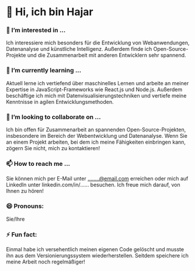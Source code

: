 # 👋 Hi, ich bin Hajar

### 👀 I’m interested in ...
Ich interessiere mich besonders für die Entwicklung von Webanwendungen, Datenanalyse und künstliche Intelligenz. Außerdem finde ich Open-Source-Projekte und die Zusammenarbeit mit anderen Entwicklern sehr spannend.

### 🌱 I’m currently learning ...
Aktuell lerne ich vertiefend über maschinelles Lernen und arbeite an meiner Expertise in JavaScript-Frameworks wie React.js und Node.js. Außerdem beschäftige ich mich mit Datenvisualisierungstechniken und vertiefe meine Kenntnisse in agilen Entwicklungsmethoden.

### 💞️ I’m looking to collaborate on ...
Ich bin offen für Zusammenarbeit an spannenden Open-Source-Projekten, insbesondere im Bereich der Webentwicklung und Datenanalyse. Wenn Sie an einem Projekt arbeiten, bei dem ich meine Fähigkeiten einbringen kann, zögern Sie nicht, mich zu kontaktieren!

### 📫 How to reach me ...
Sie können mich per E-Mail unter ........@email.com erreichen oder mich auf LinkedIn unter linkedin.com/in/...... besuchen. Ich freue mich darauf, von Ihnen zu hören!

### 😄 Pronouns:
Sie/Ihre

### ⚡ Fun fact:
Einmal habe ich versehentlich meinen eigenen Code gelöscht und musste ihn aus dem Versionierungssystem wiederherstellen. Seitdem speichere ich meine Arbeit noch regelmäßiger!


